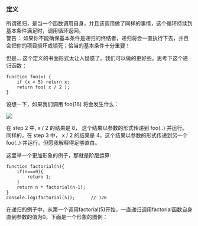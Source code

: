 ### 定义

所谓递归，是当一个函数调用自身，并且该调用做了同样的事情，这个循环持续到基本条件满足时，调用循环返回。<br>
警告： 如果你不能确保基本条件是递归的终结者，递归将会一直执行下去，并且会把你的项目损坏或锁死；恰当的基本条件十分重要！<br>

但是... 这个定义的书面形式太让人疑惑了。我们可以做的更好些。思考下这个递归函数：<br>

    function foo(x) {
        if (x < 5) return x;
        return foo( x / 2 );
    }
设想一下，如果我们调用 foo(16) 将会发生什么：<br>
    
![](https://i.imgur.com/7TIxvGT.png)

在 step 2 中, x / 2 的结果是 8， 这个结果以参数的形式传递到 foo(..) 并运行。同样的，在 step 3 中， x / 2 的结果是 4，这个结果以参数的形式传递到另一个 foo(..) 并运行。但愿我解释得足够直白。<br>

这里举一个更加形象的例子，那就是阶层运算:<br>

    function factorial(n){
        if(n===0){
            return 1; 
        }
        return n * factorial(n-1);
    }
    console.log(factorial(5));      // 120

在递归的例子中，从第一个调用factorial(5)开始，一直递归调用factorial函数自身直到参数的值为0。下面是一个形象的图例：<br>